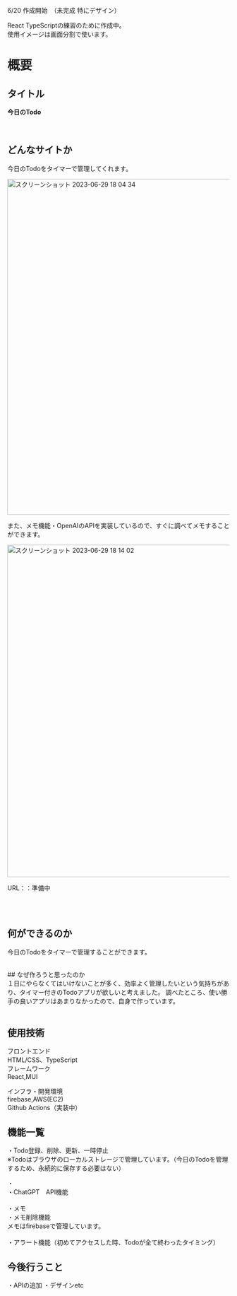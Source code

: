 6/20 作成開始　（未完成 特にデザイン）

React TypeScriptの練習のために作成中。<br>
使用イメージは画面分割で使います。<br>



# 概要
## タイトル
<strong>今日のTodo</strong>

<br>

## どんなサイトか
今日のTodoをタイマーで管理してくれます。

<img width="760" alt="スクリーンショット 2023-06-29 18 04 34" src="https://github.com/kouta222/Todo/assets/124219242/85294b62-46db-422d-8fd8-b20133e034ee">

また、メモ機能・OpenAIのAPIを実装しているので、すぐに調べてメモすることができます。

<img width="752" alt="スクリーンショット 2023-06-29 18 14 02" src="https://github.com/kouta222/Todo/assets/124219242/ad4b6581-d5c5-4af0-9103-1ceb4e61fae9">


<br>

URL：：準備中

<br><br>

## 何ができるのか
今日のTodoをタイマーで管理することができます。

<br>
## なぜ作ろうと思ったのか<br>
１日にやらなくてはいけないことが多く、効率よく管理したいという気持ちがあり、タイマー付きのTodoアプリが欲しいと考えました。
調べたところ、使い勝手の良いアプリはあまりなかったので、自身で作っています。
<br>

<br>



## 使用技術
フロントエンド<br>
HTML/CSS、TypeScript<br>
フレームワーク<br>
React,MUI<br>

インフラ・開発環境<br>
firebase,AWS(EC2)<br>Github Actions（実装中）<br>

## 機能一覧
・Todo登録、削除、更新、一時停止<br>
※Todoはブラウザのローカルストレージで管理しています。（今日のTodoを管理するため、永続的に保存する必要はない）


・<br>
・ChatGPT　API機能<br><br>
・メモ<br>
・メモ削除機能<br>メモはfirebaseで管理しています。<br><br>
・アラート機能（初めてアクセスした時、Todoが全て終わったタイミング）<br>



## 今後行うこと
・APIの追加
・デザインetc

